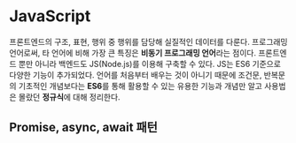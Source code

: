 # JavaScript

프론트엔드의 구조, 표현, 행위 중 행위를 담당해 실질적인 데이터를 다룬다. 프로그래밍 언어로써, 타 언어에 비해 가장 큰 특징은 **비동기 프로그래밍 언어**라는 점이다. 프론트엔드 뿐만 아니라 백엔드도 JS(Node.js)를 이용해 구축할 수 있다.  JS는 ES6 기준으로 다양한 기능이 추가되었다. 언어를 처음부터 배우는 것이 아니기 때문에 조건문, 반복문의 기초적인 개념보다는 **ES6**를 통해 활용할 수 있는 유용한 기능과 개념만 알고 사용법은 몰랐던 **정규식**에 대해 정리한다.



## Promise, async, await 패턴



 

